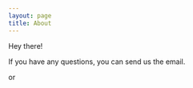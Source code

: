 ```yaml
---
layout: page
title: About
---
```


<p class="message">
  Hey there! 
</p>

If you have any questions, you can send us the email.

<strong id="drake-yip-email"></strong> or <strong id="alemia-email"></strong>

<script>
var parts1 = ["7728", "yjp31", 64, "il.com", "gma"];
var parts2 = ["itbrown", "ameliawa", 64, "l.com", "gmai"]
document.getElementById("drake-yip-email").textContent = parts[1] + parts[0] + String.fromCharCode(parts[2]) + parts[4] + parts[3];
document.getElementById("alemia-email").textContent = parts[1] + parts[0] + String.fromCharCode(parts[2]) + parts[4] + parts[3];
</script>
